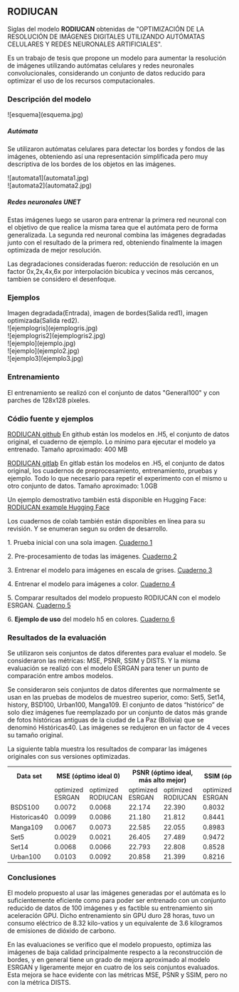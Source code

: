 <h2>RODIUCAN</h2>
<p>Siglas del modelo <strong>RODIUCAN</strong> obtenidas de "OPTIMIZACIÓN DE LA RESOLUCIÓN DE IMÁGENES DIGITALES UTILIZANDO AUTÓMATAS CELULARES Y REDES NEURONALES ARTIFICIALES".
</p>
<p>Es un trabajo de tesis que propone un modelo para aumentar la resolución de imágenes utilizando autómatas celulares y redes neuronales convolucionales, considerando un conjunto de datos reducido para optimizar el uso de los recursos computacionales.</p>

<h3>Descripción del modelo</h3>
![esquema](esquema.jpg)

<h5>Autómata</h5>
<p>Se utilizaron autómatas celulares para detectar los bordes y fondos de las imágenes, obteniendo así una representación simplificada pero muy descriptiva de los bordes de los objetos en las imágenes.</p>
![automata1](automata1.jpg)
<br>
![automata2](automata2.jpg)
<br>

<h5>Redes neuronales UNET</h5>
<p>Estas imágenes luego se usaron para entrenar la primera red neuronal con el objetivo de que realice la misma tarea que el autómata pero de forma generalizada.
  La segunda red neuronal combina las imágenes degradadas junto con el resultado de la primera red, obteniendo finalmente la imagen optimizada de mejor resolución.</p>
<p>Las degradaciones consideradas fueron: reducción de resolución en un factor 0x,2x,4x,6x por interpolación bicubica y vecinos más cercanos, tambien se considero el desenfoque. </p>

<h3>Ejemplos</h3>
Imagen degradada(Entrada), imagen de bordes(Salida red1), imagen optimizada(Salida red2).
<br>
![ejemplogris](ejemplogris.jpg)
<br>
![ejemplogris2](ejemplogris2.jpg)
<br>
![ejemplo](ejemplo.jpg)
<br>
![ejemplo](ejemplo2.jpg)
<br>
![ejemplo3](ejemplo3.jpg)
<br>

<h3>Entrenamiento</h3>
<p>El entrenamiento se realizó con el conjunto de datos "General100" y con parches de 128x128 píxeles.</p>


<h3>Códio fuente y ejemplos</h3>
<p>
<a target="_blank" href="https://github.com/rolandex25g/rodiucan.git">RODIUCAN github</a>
En github están los modelos en .H5, el conjunto de datos original, el cuaderno de ejemplo. 
Lo mínimo para ejecutar el modelo ya entrenado.
Tamaño aproximado: 400 MB
</p>

<p>
<a target="_blank" href="https://gitlab.com/rolandex25/rodiucan.git">RODIUCAN gitlab</a>
En gitlab están los modelos en .H5, el conjunto de datos original, los cuadernos de preprocesamiento, entrenamiento, pruebas y ejemplo.
Todo lo que necesario para repetir el experimento con el mismo u otro conjunto de datos.
Tamaño aproximado: 1.0GB
</p>

<p>
Un ejemplo demostrativo también está disponible en Hugging Face:
<a target="_blank" href="https://huggingface.co/spaces/rolandex25/RODIUCAN-Demo">RODIUCAN example Hugging Face</a>
</p>

<p>Los cuadernos de colab también están disponibles en línea para su revisión. Y se enumeran segun su orden de desarrollo.</p>

<p>
1. Prueba inicial con una sola imagen. 
<a target="_blank" href="https://colab.research.google.com/drive/1daTUY-8S9GbFj_E7K42Selb8vkKJ32aH">Cuaderno 1</a>
</p>
<p>
2. Pre-procesamiento de todas las imágenes. 
<a target="_blank" href="https://colab.research.google.com/drive/1li8TxqZkkYJmqcatX9SFrI4NugzAxVqX">Cuaderno 2</a>
</p>
<p>
3. Entrenar el modelo para imágenes en escala de grises. 
<a target="_blank" href="https://colab.research.google.com/drive/1GI4hrKnL88omHdGUrjisnH7OKRjbYqCv">Cuaderno 3</a>
</p>
<p>
4. Entrenar el modelo para imágenes a color. 
<a target="_blank" href="https://colab.research.google.com/drive/1cwUKtZbuES3p_htfOQBcurbk31gIi40z">Cuaderno 4</a>
</p>
<p>
5. Comparar resultados del modelo propuesto RODIUCAN con el modelo ESRGAN. 
<a target="_blank" href="https://colab.research.google.com/drive/1-AvE3NxRc7lbCgD48SjtZl7gGCfHBHyy">Cuaderno 5</a>
</p>
<p>
6. <b>Ejemplo de uso</b> del modelo h5 en colores. 
<a target="_blank" href="https://colab.research.google.com/drive/10tPKBZuoDGm4IcLCjMnWvVGqxPGcaBGx">Cuaderno 6</a>
</p>


<h3>Resultados de la evaluación</h3>

<p>Se utilizaron seis conjuntos de datos diferentes para evaluar el modelo. Se consideraron las métricas: MSE, PSNR, SSIM y DISTS. Y la misma evaluación se realizó con el modelo ESRGAN para tener un punto de comparación entre ambos modelos.</p>

<p>Se consideraron seis conjuntos de datos diferentes que normalmente se usan en las pruebas de modelos de muestreo superior, como: Set5, Set14, history, BSD100, Urban100, Manga109. El conjunto de datos “histórico” de solo diez imágenes fue reemplazado por un conjunto de datos más grande de fotos históricas antiguas de la ciudad de La Paz (Bolivia) que se denominó Históricas40. Las imágenes se redujeron en un factor de 4 veces su tamaño original.</p>

<p>La siguiente tabla muestra los resultados de comparar las imágenes originales con sus versiones optimizadas.</p>

<table>
<tr>
	<th>Data set</th>
	<th colspan="2">MSE (óptimo ideal 0)</th>
	<th colspan="2">PSNR (óptimo ideal, más alto mejor)</th>
	<th colspan="2">SSIM (óptimo ideal 1)</th>
	<th colspan="2">DISTS (óptimo ideal 0)</th>
</tr>
<tr>
	<td></td>
	<td>optimized ESRGAN</td>
	<td>optimized RODIUCAN</td>
	<td>optimized ESRGAN</td>
	<td>optimized RODIUCAN</td>
	<td>optimized ESRGAN</td>
	<td>optimized RODIUCAN</td>
	<td>optimized ESRGAN</td>
	<td>optimized RODIUCAN</td>
</tr>
<tr>
	<td>BSDS100</td><td>0.0072</td><td>0.0068</td><td>22.174</td><td>22.390</td><td>0.8032</td><td>0.8272</td><td>0.1059</td><td>0.1684</td>
</tr>
<tr>
	<td>Historicas40</td><td>0.0099</td><td>0.0086</td><td>21.180</td><td>21.812</td><td>0.8441</td><td>0.8586</td><td>0.1142</td><td>0.1386</td>
</tr>
<tr>
	<td>Manga109</td><td>0.0067</td><td>0.0073</td><td>22.585</td><td>22.055</td><td>0.8983</td><td>0.8911</td><td>0.0763</td><td>0.1118</td>
</tr>
<tr>
	<td>Set5</td><td>0.0029</td><td>0.0021</td><td>26.405</td><td>27.489</td><td>0.9472</td><td>0.9592</td><td>0.0592</td><td>0.0402</td>
</tr>
<tr>
	<td>Set14</td><td>0.0068</td><td>0.0066</td><td>22.793</td><td>22.808</td><td>0.8528</td><td>0.8721</td><td>0.0994</td><td>0.1287</td>
</tr>
<tr>
	<td>Urban100</td><td>0.0103</td><td>0.0092</td><td>20.858</td><td>21.399</td><td>0.8216</td><td>0.8413</td><td>0.1011</td><td>0.1618</td>
</tr>
</table>

<h3>Conclusiones</h3>
<p>El modelo propuesto al usar las imágenes generadas por el autómata es lo suficientemente eficiente como para poder ser entrenado con un conjunto reducido de datos de 100 imágenes y es factible su entrenamiento sin aceleración GPU. Dicho entrenamiento sin GPU duro 28 horas, tuvo un consumo eléctrico de 8.32 kilo-vatios y un equivalente de 3.6 kilogramos de emisiones de dióxido de carbono.</p>
<p>En las evaluaciones se verifico que el modelo propuesto, optimiza las imágenes de baja calidad principalmente respecto a la reconstrucción de bordes, y en general tiene un grado de mejora aproximado al modelo ESRGAN y ligeramente mejor en cuatro de los seis conjuntos evaluados. Esta mejora se hace evidente con las métricas MSE, PSNR y SSIM, pero no con la métrica DISTS.</p>
